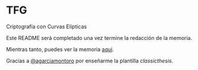 # TFG
Criptografía con Curvas Elípticas

Este README será completado una vez termine la redacción de la memoria.

Mientras tanto, puedes ver la memoria [aquí](memoria/ClassicThesis.pdf).

Gracias a [@agarciamontoro](https://github.com/agarciamontoro) por enseñarme la plantilla *classicthesis*.
